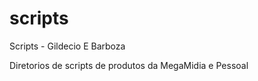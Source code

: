 scripts
=======

Scripts - Gildecio E Barboza

Diretorios de scripts de produtos da MegaMidia e Pessoal
